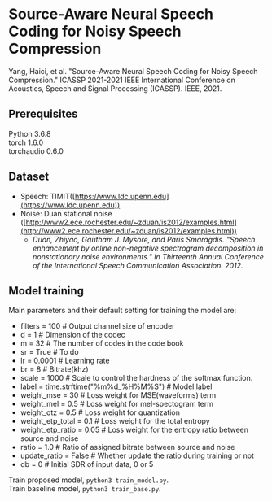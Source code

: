 # Source-Aware Neural Speech Coding for Noisy Speech Compression
Yang, Haici, et al. "Source-Aware Neural Speech Coding for Noisy Speech Compression." ICASSP 2021-2021 IEEE International Conference on Acoustics, Speech and Signal Processing (ICASSP). IEEE, 2021.
## Prerequisites
Python 3.6.8<br>
torch 1.6.0<br>
torchaudio 0.6.0

## Dataset 
- Speech: TIMIT([https://www.ldc.upenn.edu](https://www.ldc.upenn.edu))<br>
- Noise: Duan stational noise ([http://www2.ece.rochester.edu/~zduan/is2012/examples.html](http://www2.ece.rochester.edu/~zduan/is2012/examples.html))
  - <em>Duan, Zhiyao, Gautham J. Mysore, and Paris Smaragdis. "Speech enhancement by online non-negative spectrogram decomposition in nonstationary noise environments." In Thirteenth Annual Conference of the International Speech Communication Association. 2012.</em>
## Model training
Main parameters and their default setting for training the model are:
- filters = 100           # Output channel size of encoder
- d = 1                   # Dimension of the codec
- m = 32                  # The number of codes in the code book
- sr = True               # To do 
- lr = 0.0001             # Learning rate
- br = 8                  # Bitrate(khz) 
- scale = 1000            # Scale to control the hardness of the softmax function. 
- label = time.strftime("%m%d_%H%M%S") # Model label
- weight_mse = 30         # Loss weight for MSE(waveforms) term
- weight_mel = 0.5        # Loss weight for mel-spectogram term
- weight_qtz = 0.5        # Loss weight for quantization
- weight_etp_total = 0.1  # Loss weight for the total entropy
- weight_etp_ratio = 0.05 # Loss weight for the entropy ratio between source and noise
- ratio = 1.0             # Ratio of assigned bitrate between source and noise
- update_ratio = False    # Whether update the ratio during training or not
- db = 0                  # Initial SDR of input data, 0 or 5

Train proposed model, <code>python3 train_model.py</code>.<br>
Train baseline model, <code>python3 train_base.py</code>.

